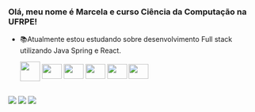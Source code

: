 ### Olá, meu nome é Marcela e curso Ciência da Computação na UFRPE!<br>
- 📚Atualmente estou estudando sobre desenvolvimento Full stack utilizando Java Spring e React. 


 
  <img align="center" width="40" heigth="30" src="https://cdn.jsdelivr.net/gh/devicons/devicon/icons/java/java-original.svg"/>
  <img align="center" width="40" height="30" src="https://cdn.jsdelivr.net/gh/devicons/devicon@latest/icons/spring/spring-original.svg" />
  <img align="center" width="40" height="30" src="https://cdn.jsdelivr.net/gh/devicons/devicon@latest/icons/figma/figma-original.svg" />
  <img align="center" width="40" height="30" src="https://cdn.jsdelivr.net/gh/devicons/devicon@latest/icons/react/react-original.svg" />
  <img align="center" width="40" height="30" src="https://cdn.jsdelivr.net/gh/devicons/devicon@latest/icons/typescript/typescript-original.svg" />
  <img align="center" width="40" height="30" src="https://cdn.jsdelivr.net/gh/devicons/devicon@latest/icons/javascript/javascript-original.svg" />
          
          
 
</div>

##
 
<a href = "mailto:marcelahadassa.pereira@gmail.com"><img src="https://img.shields.io/badge/-Gmail-%23333?style=for-the-badge&logo=gmail&logoColor=white" target="_blank"></a>
<a href="https://instagram.com/mmarcelahs" target="_blank"><img src="https://img.shields.io/badge/-Instagram-%23E4405F?style=for-the-badge&logo=instagram&logoColor=white" target="_blank"></a>
<a href="https://www.linkedin.com/in/marcelahadassa" target="_blank"><img src="https://img.shields.io/badge/LinkedIn-0077B5?style=for-the-badge&logo=linkedin&logoColor=white" target="blank"></a>

</div>
